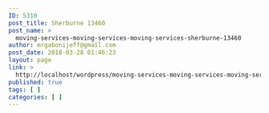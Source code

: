 ```yaml
---
ID: 5310
post_title: Sherburne 13460
post_name: >
  moving-services-moving-services-moving-services-sherburne-13460
author: mrgabonijeff@gmail.com
post_date: 2018-03-28 01:46:23
layout: page
link: >
  http://localhost/wordpress/moving-services-moving-services-moving-services-sherburne-13460/
published: true
tags: [ ]
categories: [ ]
---
```

